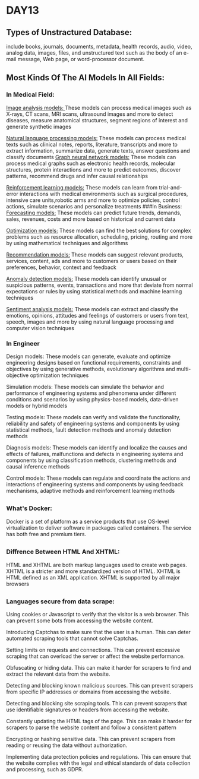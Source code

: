 # DAY13
## Types of Unstractured Database:
 include books, journals, documents, metadata, health records, audio, video, analog data, images, files, and unstructured text such as the body of an e-mail message, Web page, or word-processor document.
## Most Kinds Of The AI Models In All Fields:
### In Medical Field:

<ins> Image analysis models: </ins> These models can process medical images such as X-rays, CT scans, MRI scans, ultrasound images 
and more to detect diseases, measure anatomical structures, segment regions of interest and generate synthetic images

<ins> Natural language processing models:</ins> These models can process medical texts such as clinical notes, reports, literature, transcripts and more 
to extract information, summarize data, generate texts, answer questions and classify documents
<ins> Graph neural network models:</ins> These models can process medical graphs such as electronic health records, molecular structures, 
protein interactions and more to predict outcomes, discover patterns, recommend drugs and infer causal relationships

<ins>Reinforcement learning models:</ins> These models can learn from trial-and-error interactions with medical environments such as surgical procedures, 
intensive care units,robotic arms and more to optimize policies, control actions, simulate scenarios and personalize treatments
###In Business:
<ins>Forecasting models:</ins> These models can predict future trends, demands, sales, revenues, costs and more based on historical and current data

<ins>Optimization models:</ins> These models can find the best solutions for complex problems such as resource allocation, scheduling, pricing, routing and more by using mathematical techniques and algorithms

<ins>Recommendation models:</ins> These models can suggest relevant products, services, content, ads and more to customers or users based on their preferences, behavior, context and feedback

<ins>Anomaly detection models:</ins> These models can identify unusual or suspicious patterns, events, transactions and more that deviate from normal 
expectations or rules by using statistical methods and machine learning techniques

<ins>Sentiment analysis models:</ins> These models can extract and classify the emotions, opinions, attitudes and feelings of customers or users from text,
speech, images and more by using natural language processing and computer vision techniques
### In Engineer
Design models: These models can generate, evaluate and optimize engineering designs based on functional requirements,
constraints and objectives by using generative methods, evolutionary algorithms and multi-objective optimization techniques

Simulation models: These models can simulate the behavior and performance of engineering systems and phenomena under different 
conditions and scenarios by using physics-based models, data-driven models or hybrid models

Testing models: These models can verify and validate the functionality, reliability and safety of engineering systems and components
by using statistical methods, fault detection methods and anomaly detection methods

Diagnosis models: These models can identify and localize the causes and effects of failures, malfunctions and defects in engineering
systems and components by using classification methods, clustering methods and causal inference methods

Control models: These models can regulate and coordinate the actions and interactions of engineering systems and components by using feedback mechanisms,
adaptive methods and reinforcement learning methods
##
### What's Docker:
Docker is a set of platform as a service products that use OS-level virtualization to deliver software in packages called containers. 
The service has both free and premium tiers.
##
### Diffrence Between HTML And XHTML:
HTML and XHTML are both markup languages used to create web pages. XHTML is a stricter and more standardized version of HTML.
XHTML is HTML defined as an XML application. XHTML is supported by all major browsers

##
### Languages secure from data scrape:
Using cookies or Javascript to verify that the visitor is a web browser. This can prevent some bots from accessing the website content.

Introducing Captchas to make sure that the user is a human. This can deter automated scraping tools that cannot solve Captchas.

Setting limits on requests and connections. This can prevent excessive scraping that can overload the server or affect the website performance.

Obfuscating or hiding data. This can make it harder for scrapers to find and extract the relevant data from the website.

Detecting and blocking known malicious sources. This can prevent scrapers from specific IP addresses or domains from accessing the website.

Detecting and blocking site scraping tools. This can prevent scrapers that use identifiable signatures or headers from accessing the website.

Constantly updating the HTML tags of the page. This can make it harder for scrapers to parse the website content and follow a consistent pattern

Encrypting or hashing sensitive data. This can prevent scrapers from reading or reusing the data without authorization.

Implementing data protection policies and regulations. This can ensure that the website complies with the legal and ethical standards of data collection and processing, such as GDPR.
